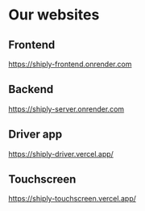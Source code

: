 
# Our websites
## Frontend 
https://shiply-frontend.onrender.com
## Backend
https://shiply-server.onrender.com
## Driver app
https://shiply-driver.vercel.app/
## Touchscreen
https://shiply-touchscreen.vercel.app/







